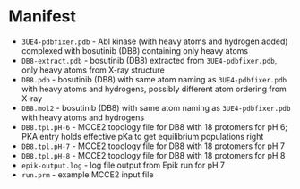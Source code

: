 # Manifest

* `3UE4-pdbfixer.pdb` - Abl kinase (with heavy atoms and hydrogen added) complexed with bosutinib (DB8) containing only heavy atoms
* `DB8-extract.pdb` - bosutinib (DB8) extracted from `3UE4-pdbfixer.pdb`, only heavy atoms from X-ray structure
* `DB8.pdb` - bosutinib (DB8) with same atom naming as `3UE4-pdbfixer.pdb` with heavy atoms and hydrogens, possibly different atom ordering from X-ray
* `DB8.mol2` - bosutinib (DB8) with same atom naming as `3UE4-pdbfixer.pdb` with heavy atoms and hydrogens
* `DB8.tpl.pH-6` - MCCE2 topology file for DB8 with 18 protomers for pH 6; PKA entry holds effective pKa to get equilibrium populations right
* `DB8.tpl.pH-7` - MCCE2 topology file for DB8 with 18 protomers for pH 7
* `DB8.tpl.pH-8` - MCCE2 topology file for DB8 with 18 protomers for pH 8
* `epik-output.log` - log file output from Epik run for pH 7
* `run.prm` - example MCCE2 input file
